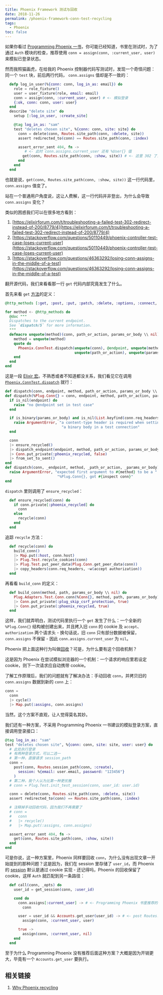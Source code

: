 ```yaml
---
title: Phoenix Framework 测试与回收
date: 2018-11-26
permalink: /phoenix-framework-conn-test-recycling
tags:
  - Phoenix
toc: false
---
```


如果你看过 [Programming Phoenix 一书](https://pragprog.com/book/phoenix14/programming-phoenix-1-4)，你可能已经知道，书里在测试时，为了通过 `Auth` 模块的检查，推荐使用 `conn = assign(conn, :current_user, user)` 来模拟已登录状态。

然而我照猫画虎，在给我的 Phoenix 控制器代码写测试时，发现一个奇怪问题：同一个 `test` 块，前后两行代码， `conn.assigns` 值却是不一致的：

```elixir
  defp log_in_user(%{conn: conn, log_in_as: email}) do
    role = role_fixture()
    user = user_fixture(role, email: email)
    conn = assign(conn, :current_user, user) # <- 模拟登录
    {:ok, conn: conn, user: user}
  end
  describe "delete site" do
    setup [:log_in_user, :create_site]

    @tag log_in_as: "sam"
    test "deletes chosen site", %{conn: conn, site: site} do
      conn = delete(conn, Routes.site_path(conn, :delete, site))
      assert redirected_to(conn) == Routes.site_path(conn, :index)

      assert_error_sent 404, fn ->
         # <- 此时 conn.assigns.current_user 还有 %User{} 值
        get(conn, Routes.site_path(conn, :show, site)) # <- 这里 302 了，而不是预期的 404，经检查发现 current_user 值丢失
      end
    end
  end
```
也就是说，`get(conn, Routes.site_path(conn, :show, site))` 这一行代码里，`conn.assigns` 值变了。

站在一个普通用户角度说，这让人费解，这一行代码并非登出，为什么会导致 `conn.assigns` 变化？

类似的困惑我们可以在很多地方看到：

1. [https://elixirforum.com/t/troubleshooting-a-failed-test-302-redirect-instead-of-200/8779/4](https://elixirforum.com/t/troubleshooting-a-failed-test-302-redirect-instead-of-200/8779/4)
2. [https://stackoverflow.com/questions/50110449/phoenix-controller-test-case-loses-current-user](https://stackoverflow.com/questions/50110449/phoenix-controller-test-case-loses-current-user)
3. [https://stackoverflow.com/questions/46363292/losing-conn-assigns-in-the-middle-of-a-test](https://stackoverflow.com/questions/46363292/losing-conn-assigns-in-the-middle-of-a-test)

翻开源代码，我们来看看那一行 `get` 代码内部究竟发生了什么。

首先来看 `get` [方法](https://github.com/phoenixframework/phoenix/blob/f6e541a002dd732b3b679d569a6d38d00926b127/lib/phoenix/test/conn_test.ex#L167)的定义：

```elixir
@http_methods [:get, :post, :put, :patch, :delete, :options, :connect, :trace, :head]

for method <- @http_methods do
  @doc """
  Dispatches to the current endpoint.
  See `dispatch/5` for more information.
  """
  defmacro unquote(method)(conn, path_or_action, params_or_body \\ nil) do
    method = unquote(method)
    quote do
      Phoenix.ConnTest.dispatch(unquote(conn), @endpoint, unquote(method),
                                unquote(path_or_action), unquote(params_or_body))
    end
  end
end
```
这是一段 [Elixir 宏](https://elixir-lang.org/getting-started/meta/macros.html)。不熟悉或者不知道都没关系，我们看见它在调用 [`Phoenix.ConnTest.dispatch`](https://github.com/phoenixframework/phoenix/blob/f6e541a002dd732b3b679d569a6d38d00926b127/lib/phoenix/test/conn_test.ex#L222) 就行：

```elixir
def dispatch(conn, endpoint, method, path_or_action, params_or_body \\ nil)
def dispatch(%Plug.Conn{} = conn, endpoint, method, path_or_action, params_or_body) do
  if is_nil(endpoint) do
    raise "no @endpoint set in test case"
  end

  if is_binary(params_or_body) and is_nil(List.keyfind(conn.req_headers, "content-type", 0)) do
    raise ArgumentError, "a content-type header is required when setting " <>
                          "a binary body in a test connection"
  end

  conn
  |> ensure_recycled()
  |> dispatch_endpoint(endpoint, method, path_or_action, params_or_body)
  |> Conn.put_private(:phoenix_recycled, false)
  |> from_set_to_sent()
end
def dispatch(conn, _endpoint, method, _path_or_action, _params_or_body) do
  raise ArgumentError, "expected first argument to #{method} to be a " <>
                        "%Plug.Conn{}, got #{inspect conn}"
end
```
`dispatch` 里则调用了 `ensure_recycled`：

```elixir
  def ensure_recycled(conn) do
    if conn.private[:phoenix_recycled] do
      conn
    else
      recycle(conn)
    end
  end
```

追踪 `recycle` 方法：

```elixir
  def recycle(conn) do
    build_conn()
    |> Map.put(:host, conn.host)
    |> Plug.Test.recycle_cookies(conn)
    |> Plug.Test.put_peer_data(Plug.Conn.get_peer_data(conn))
    |> copy_headers(conn.req_headers, ~w(accept authorization))
  end
```
再看看 `build_conn` 的定义：

```elixir
  def build_conn(method, path, params_or_body \\ nil) do
    Plug.Adapters.Test.Conn.conn(%Conn{}, method, path, params_or_body)
    |> Conn.put_private(:plug_skip_csrf_protection, true)
    |> Conn.put_private(:phoenix_recycled, true)
  end
```
这样，我们就弄明白，测试代码里执行一个 `get` 发生了什么：一个全新的 `%Plug.Conn{}` 结构被创建出来，并且拷入旧 `conn` 的 cookie 及 `accept`、`authorization` 两个请求头 - 换句话说，旧 `conn` 只有部分数据被保留，`conn.assigns` 不保留 - 因此 `conn.assigns.current_user` 为 `nil`。

Phoenix 把上面这种行为叫做[回收](https://hexdocs.pm/phoenix/1.4.0/Phoenix.ConnTest.html#module-recycling)？可是，为什么要有这个回收机制？

这是因为 Phoenix 在尝试模拟浏览器的一个机制：一个请求的响应里若设定 cookie，则下一次请求应自动携带 cookie。

了解工作原理后，我们的问题就有了解决办法：手动回收 `conn`，并拷贝旧的 `conn.assigns` 数据到新的 `conn` 上：

```elixir
conn =
  conn
  |> cycle()
  |> Map.put(:assigns, conn.assigns)
```
当然，这个方案不直观，让人觉得莫名其妙。

我们还有一种方案，不采用 Programming Phoenix 一书建议的模拟登录方案，直接调用登录接口：

```elixir
@tag log_in_as: "sam"
test "deletes chosen site", %{conn: conn, site: site, user: user} do
  # 此处执行登录
  # 有两种登录方式，可以二选一
  # 第一种，直接请求 session_path
  conn =
    post(conn, Routes.session_path(conn, :create),
      session: %{email: user.email, password: "123456"}
    )
  # 第二种，我个人认为比第一种更优雅
  # conn = Plug.Test.init_test_session(conn, user_id: user.id)

  conn = delete(conn, Routes.site_path(conn, :delete, site))
  assert redirected_to(conn) == Routes.site_path(conn, :index)

  # 注释掉手动回收代码，因为我们不再需要了
  # conn =
  #   conn
  #   |> recycle()
  #   |> Map.put(:assigns, conn.assigns)

  assert_error_sent 404, fn ->
    get(conn, Routes.site_path(conn, :show, site))
  end
end
```
可是你说，这一种方案里，Phoenix 同样要回收 `conn`，为什么没有出现文章一开始提到的那种问题？这是因为，我们在 session 里存储了 `user_id`，而 Phoenix 的 [session](https://phoenixframework.org/blog/sessions) 默认是通过 cookie 实现 - 还记得吗，Phoenix 的回收保留了 cookie，这样 `Auth` 就匹配到另一条路径：

```elixir
  def call(conn, _opts) do
    user_id = get_session(conn, :user_id)

    cond do
      conn.assigns[:current_user] -> # <- Programming Phoenix 书里推荐的方案匹配的路径
        conn

      user = user_id && Accounts.get_user(user_id) -> # <- post Routes.session_path 方案匹配的路径
        assign(conn, :current_user, user)

      true ->
        assign(conn, :current_user, nil)
    end
  end
```
至于为什么 Programming Phoenix 没有推荐后面这种方案？大概是因为开销更大，毕竟有一个 `Accounts.get_user` 要执行。

## 相关链接

1. [Why Phoenix recycling](https://elixirforum.com/t/why-phoenix-recycling/18201)